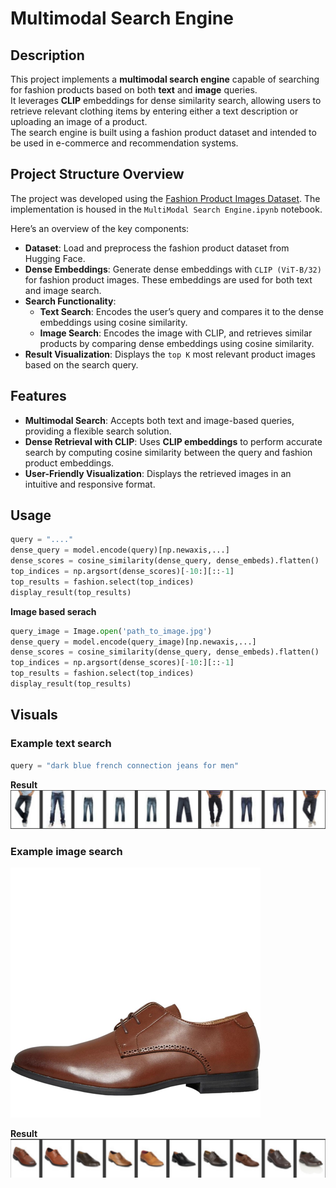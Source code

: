 # Multimodal Search Engine

## Description
This project implements a **multimodal search engine** capable of searching for fashion products based on both **text** and **image** queries.</br>
It leverages **CLIP** embeddings for dense similarity search, allowing users to retrieve relevant clothing items by entering either a text description or uploading an image of a product.</br>
The search engine is built using a fashion product dataset and intended to be used in e-commerce and recommendation systems.

## Project Structure Overview
The project was developed using the [Fashion Product Images Dataset](https://huggingface.co/datasets/ashraq/fashion-product-images-small). The implementation is housed in the `MultiModal Search Engine.ipynb` notebook.

Here’s an overview of the key components:
 * **Dataset**: Load and preprocess the fashion product dataset from Hugging Face.
 * **Dense Embeddings**:  Generate dense embeddings with `CLIP (ViT-B/32)` for fashion product images. These embeddings are used for both text and image search.
 * **Search Functionality**:
     - **Text Search**: Encodes the user’s query and compares it to the dense embeddings using cosine similarity.
     - **Image Search**: Encodes the image with CLIP, and retrieves similar products by comparing dense embeddings using cosine similarity.
 * **Result Visualization**: Displays the `top K` most relevant product images based on the search query.

## Features
 * **Multimodal Search**: Accepts both text and image-based queries, providing a flexible search solution.
 * **Dense Retrieval with CLIP**: Uses **CLIP embeddings** to perform accurate search by computing cosine similarity between the query and fashion product embeddings.
 * **User-Friendly Visualization**: Displays the retrieved images in an intuitive and responsive format.

## Usage
```python
query = "...."
dense_query = model.encode(query)[np.newaxis,...]
dense_scores = cosine_similarity(dense_query, dense_embeds).flatten()
top_indices = np.argsort(dense_scores)[-10:][::-1]
top_results = fashion.select(top_indices)
display_result(top_results)
```

**Image based serach**
```python
query_image = Image.open('path_to_image.jpg')
dense_query = model.encode(query_image)[np.newaxis,...]
dense_scores = cosine_similarity(dense_query, dense_embeds).flatten()
top_indices = np.argsort(dense_scores)[-10:][::-1]
top_results = fashion.select(top_indices)
display_result(top_results)
```

## Visuals
### Example text search
```python
query = "dark blue french connection jeans for men"

```
**Result**
![text search](images/text.png)

### Example image search
![image](images/shoe.png)

**Result**
![image search](images/image.png)

